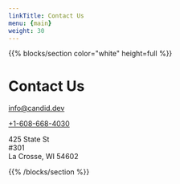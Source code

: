 ```yaml
---
linkTitle: Contact Us
menu: {main}
weight: 30
---
```


{{% blocks/section color="white" height=full %}}
# Contact Us

<a href="mailto:&#105;&#110;&#102;&#111;&#064;candid.dev">&#105;&#110;&#102;&#111;&#064;candid.dev</a>

<a href="tel:+1-608-668-4030">+1-608-668-4030</a>

425 State St\
#301\
La Crosse, WI 54602

{{% /blocks/section %}}
